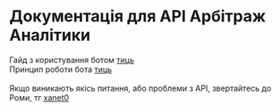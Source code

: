 <h1>Документація для API Арбітраж Аналітики</h1>
Гайд з користування ботом <a href="https://t.me/xanet0" target="_blank">тиць</a><br>
Принцип роботи бота <a href="https://t.me/xanet0" target="_blank">тиць</a><br><br>
Якщо виникають якісь питання, або проблеми з API, звертайтесь до Роми, тг <a href="https://t.me/xanet0" target="_blank">xanet0</a>
